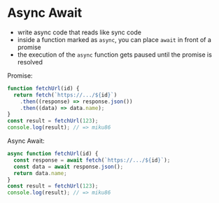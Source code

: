 # Async Await

- write async code that reads like sync code
- inside a function marked as `async`, you can place `await` in front of a promise
- the execution of the `async` function gets paused until the promise is resolved

Promise:

```js
function fetchUrl(id) {
  return fetch(`https://.../${id}`)
    .then((response) => response.json())
    .then((data) => data.name);
}
const result = fetchUrl(123);
console.log(result); // => miku86
```

Async Await:

```js
async function fetchUrl(id) {
  const response = await fetch(`https://.../${id}`);
  const data = await response.json();
  return data.name;
}
const result = fetchUrl(123);
console.log(result); // => miku86
```
